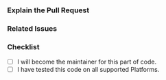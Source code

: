 ### Explain the Pull Request
<!-- Describe the PR in as much detail as possible, leave nothing out. -->
<!-- If you think images or example videos help describe the PR, include them. -->
<!-- What makes this PR necessary for StreamFX and it's users? -->

### Related Issues
<!-- Is this PR related to another PR or Issue? List them here. -->
<!-- - #0000 Name of Issue -->
<!-- - #0001 Name of Issue -->

### Checklist
- [ ] I will become the maintainer for this part of code.
- [ ] I have tested this code on all supported Platforms.
